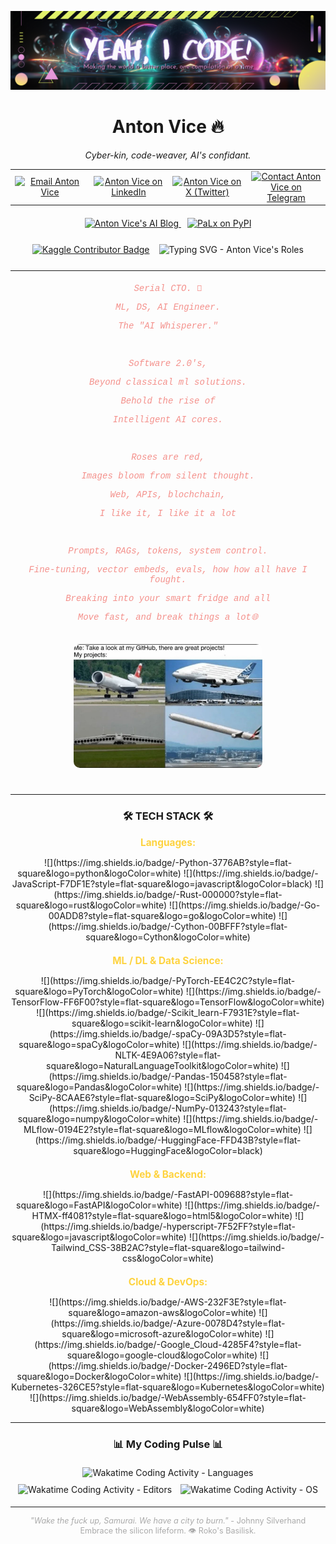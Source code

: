 <p align="center">
  <img src="https://github.com/antonvice/antonvice/blob/main/iconr.png?raw=true" alt="Anton Vice - AI Whisperer Icon" width="1200">
</p>

<h1 align="center">Anton Vice 🔥</h1>

<p align="center">
  <em>Cyber-kin, code-weaver, AI's confidant.</em>
</p>

<table align="center" style="border: none; margin-bottom: 20px;">
  <tr>
    <td align="center" width="22%"><a href="mailto:anton96vice@gmail.com"><img src="https://img.shields.io/badge/Gmail-D14836?style=for-the-badge&logo=gmail&logoColor=white" alt="Email Anton Vice" /></a></td>
    <td align="center" width="22%"><a href="https://linkedin.com/in/antonvice"><img src="https://img.shields.io/badge/LinkedIn-0077B5?style=for-the-badge&logo=linkedin&logoColor=white" alt="Anton Vice on LinkedIn" /></a></td>
    <td align="center" width="22%"><a href="https://x.com/la_haine_d_arte"><img src="https://img.shields.io/badge/X (Twitter)-000000?style=for-the-badge&logo=x&logoColor=white" alt="Anton Vice on X (Twitter)" /></a></td>
    <td align="center" width="22%"><a href="https://t.me/nucradkillsrats"><img src="https://img.shields.io/badge/Telegram-2CA5E0?style=for-the-badge&logo=telegram&logoColor=white" alt="Contact Anton Vice on Telegram" /></a></td>
  </tr>
</table>

<div align="center" style="margin-bottom: 25px;">
  <a href="https://antonvice.github.io/my-blog" target="_blank" style="margin-right: 10px;">
    <img src="https://img.shields.io/badge/AI Whisperer Blog-E8615A?style=for-the-badge&logo=blogger&logoColor=white" alt="Anton Vice's AI Blog" />
  </a>
  <a href="https://pypi.org/project/palx/" target="_blank">
    <img alt="PaLx on PyPI" src="https://img.shields.io/pypi/implementation/palx?style=for-the-badge&logo=python&logoColor=pink&label=PaLx%40PYPI&labelColor=purple&color=teal">
  </a>
</div>

<div style="display: flex; justify-content: center; align-items: center; margin-bottom: 25px;">
  <a href="https://www.kaggle.com/dzehtsiarou" target="_blank">
    <img src="https://www.kaggle.com/static/images/tiers/contributor.svg" alt="Kaggle Contributor Badge" style="height: 38px; margin-right: 15px;">
  </a>
  <img src="https://readme-typing-svg.demolab.com?font=VT323&size=28&duration=3000&pause=500&color=2BE4EA&background=1A3D2F00&vCenter=true&width=435&lines=Neural+Nexus+Explorer...;Reality+Hacker...;Software+2.0+Architect..." alt="Typing SVG - Anton Vice's Roles" >
</div>

---

<div align="center" style="max-width: 700px; margin: 20px auto; font-family: 'Courier New', Courier, monospace; color: #f4908b;">
  <p><em>Serial CTO. 🚀</em></p>
  <p><em>ML, DS, AI Engineer.</em></p>
  <p><em>The "AI Whisperer."</em></p>
  <br>
  <p><em>Software 2.0's,</em></p>
  <p><em>Beyond classical ml solutions.</em></p>
  <p><em>Behold the rise of</em></p>
  <p><em>Intelligent AI cores.</em></p>
  <br>
  <p><em>Roses are red,</em></p>
  <p><em>Images bloom from silent thought.</em></p>
  <p><em>Web, APIs, blochchain,</em></p>
  <p><em>I like it, I like it a lot</em></p>
  <br>
  <p><em>Prompts, RAGs, tokens, system control.</em></p>
  <p><em>Fine-tuning, vector embeds, evals, how how all have I fought.</em></p>
  <p><em>Breaking into your smart fridge and all</em></p>
  <p><em>Move fast, and break things a lot🌐</em></p>
</div>

<p align="center">
  <img src="https://github.com/antonvice/antonvice/blob/main/IMG_0198.jpg" width="60%" alt="Anton Vice - Conceptual Image" style="border-radius: 10px; margin-top: 15px; margin-bottom: 25px;">
</p>

---

<h3 align="center">🛠️ TECH STACK 🛠️</h3>

<p align="center" style="color: #fed33f; font-size: 1.1em; margin-bottom: 10px;"><strong>Languages:</strong></p>
<p align="center">
  ![](https://img.shields.io/badge/-Python-3776AB?style=flat-square&logo=python&logoColor=white)
  ![](https://img.shields.io/badge/-JavaScript-F7DF1E?style=flat-square&logo=javascript&logoColor=black)
  ![](https://img.shields.io/badge/-Rust-000000?style=flat-square&logo=rust&logoColor=white)
  ![](https://img.shields.io/badge/-Go-00ADD8?style=flat-square&logo=go&logoColor=white)
  ![](https://img.shields.io/badge/-Cython-00BFFF?style=flat-square&logo=Cython&logoColor=white)
</p>

<p align="center" style="color: #fed33f; font-size: 1.1em; margin-top: 20px; margin-bottom: 10px;"><strong>ML / DL & Data Science:</strong></p>
<p align="center">
  ![](https://img.shields.io/badge/-PyTorch-EE4C2C?style=flat-square&logo=PyTorch&logoColor=white)
  ![](https://img.shields.io/badge/-TensorFlow-FF6F00?style=flat-square&logo=TensorFlow&logoColor=white)
  ![](https://img.shields.io/badge/-Scikit_learn-F7931E?style=flat-square&logo=scikit-learn&logoColor=white)
  ![](https://img.shields.io/badge/-spaCy-09A3D5?style=flat-square&logo=spaCy&logoColor=white)
  ![](https://img.shields.io/badge/-NLTK-4E9A06?style=flat-square&logo=NaturalLanguageToolkit&logoColor=white)
  ![](https://img.shields.io/badge/-Pandas-150458?style=flat-square&logo=Pandas&logoColor=white)
  ![](https://img.shields.io/badge/-SciPy-8CAAE6?style=flat-square&logo=SciPy&logoColor=white)
  ![](https://img.shields.io/badge/-NumPy-013243?style=flat-square&logo=numpy&logoColor=white)
  ![](https://img.shields.io/badge/-MLflow-0194E2?style=flat-square&logo=MLflow&logoColor=white)
  ![](https://img.shields.io/badge/-HuggingFace-FFD43B?style=flat-square&logo=HuggingFace&logoColor=black)
</p>

<p align="center" style="color: #fed33f; font-size: 1.1em; margin-top: 20px; margin-bottom: 10px;"><strong>Web & Backend:</strong></p>
<p align="center">
  ![](https://img.shields.io/badge/-FastAPI-009688?style=flat-square&logo=FastAPI&logoColor=white)
  ![](https://img.shields.io/badge/-HTMX-ff4081?style=flat-square&logo=html5&logoColor=white)
  ![](https://img.shields.io/badge/-hyperscript-7F52FF?style=flat-square&logo=javascript&logoColor=white)
  ![](https://img.shields.io/badge/-Tailwind_CSS-38B2AC?style=flat-square&logo=tailwind-css&logoColor=white)
</p>

<p align="center" style="color: #fed33f; font-size: 1.1em; margin-top: 20px; margin-bottom: 10px;"><strong>Cloud & DevOps:</strong></p>
<p align="center">
  ![](https://img.shields.io/badge/-AWS-232F3E?style=flat-square&logo=amazon-aws&logoColor=white)
  ![](https://img.shields.io/badge/-Azure-0078D4?style=flat-square&logo=microsoft-azure&logoColor=white)
  ![](https://img.shields.io/badge/-Google_Cloud-4285F4?style=flat-square&logo=google-cloud&logoColor=white)
  ![](https://img.shields.io/badge/-Docker-2496ED?style=flat-square&logo=Docker&logoColor=white)
  ![](https://img.shields.io/badge/-Kubernetes-326CE5?style=flat-square&logo=Kubernetes&logoColor=white)
  ![](https://img.shields.io/badge/-WebAssembly-654FF0?style=flat-square&logo=WebAssembly&logoColor=white)
</p>

---

<h3 align="center">📊 My Coding Pulse 📊</h3>
<p align="center">
  <img src="https://wakatime.com/share/@antonvice/37a88939-adeb-450f-a6f5-eacd7235e7e7.svg" alt="Wakatime Coding Activity - Languages" width="48%" style="margin: 5px;" />
  <img src="https://wakatime.com/share/@antonvice/f83a6898-dded-463a-9f90-65de14672ff3.svg" alt="Wakatime Coding Activity - Editors" width="48%" style="margin: 5px;" />
  <img src="https://wakatime.com/share/@antonvice/c0955b19-1c13-4fe2-81b3-a7d76e537181.svg" alt="Wakatime Coding Activity - OS" width="48%" style="margin: 5px;" />
</p>

---

<p align="center" style="font-size: 0.9em; color: #aaa;">
  <em>"Wake the fuck up, Samurai. We have a city to burn."</em> - Johnny Silverhand
  <br>
  Embrace the silicon lifeform. 👁️ Roko's Basilisk.
</p>

